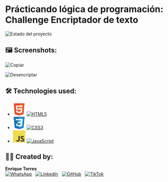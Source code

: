 # Prácticando lógica de programación: Challenge Encriptador de texto
![Estado del proyecto](https://img.shields.io/badge/Estatus:-Completed-green)

## 🖼️ Screenshots:
![Copiar](https://github.com/user-attachments/assets/a5cdead8-4986-4ed5-af98-5060b9b4d085)

![Desencriptar](https://github.com/user-attachments/assets/4651473f-5020-4a84-a8b7-8d9e116357b7)

## 🛠️ Technologies used:
* <img src="https://raw.githubusercontent.com/devicons/devicon/master/icons/html5/html5-original.svg" alt="HTML5" width="40" height="40"/> [![HTML5](https://img.shields.io/badge/HTML5-E34F26?style=for-the-badge&logo=html5&logoColor=white)](https://developer.mozilla.org/en-US/docs/Web/Guide/HTML/HTML5)
* <img src="https://raw.githubusercontent.com/devicons/devicon/master/icons/css3/css3-original.svg" alt="CSS3" width="40" height="40"/> [![CSS3](https://img.shields.io/badge/CSS3-1572B6?style=for-the-badge&logo=css3&logoColor=white)](https://developer.mozilla.org/en-US/docs/Web/CSS)
* <img src="https://raw.githubusercontent.com/devicons/devicon/master/icons/javascript/javascript-original.svg" alt="JavaScript" width="40" height="40"/> [![JavaScript](https://img.shields.io/badge/JavaScript-F7DF1E?style=for-the-badge&logo=javascript&logoColor=black)](https://developer.mozilla.org/en-US/docs/Web/JavaScript)

## 👨‍💻 Created by:
**Enrique Torres**   
[![WhatsApp](https://img.shields.io/badge/WhatsApp:-Chat-green?logo=whatsapp)](https://wa.me/51974881365?text=Hola%2C%20me%20gustaría%20contactarte%20para%20un%20proyecto!)
&nbsp;
[![LinkedIn](https://img.shields.io/badge/LinkedIn:-Conectar-blue?logo=linkedin)](https://www.linkedin.com/in/carlos-enrique-torres-ingsis/)
&nbsp;
[![GitHub](https://img.shields.io/badge/GitHub:-Perfil-black?logo=github)](https://github.com/CEnriqueRTT) 
&nbsp;
[![TikTok](https://img.shields.io/badge/TikTok:-Perfil-white?logo=tiktok)](https://www.tiktok.com/@ing.sistemas21)
